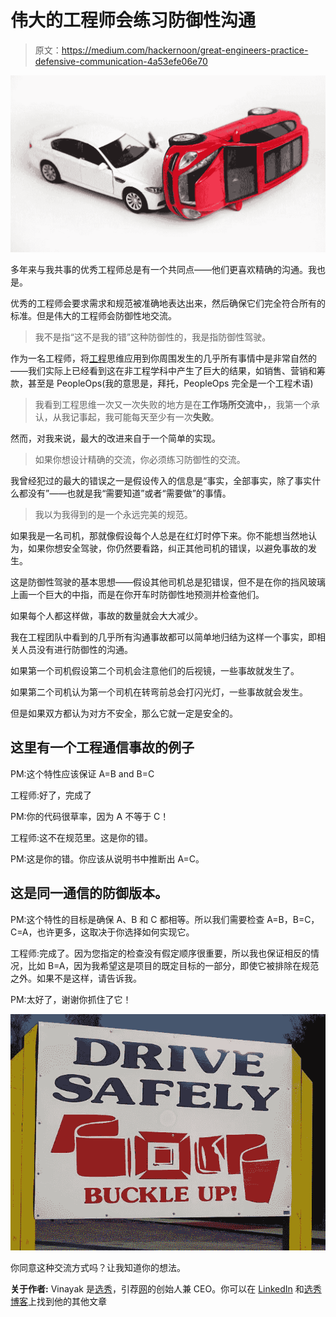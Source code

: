 # 伟大的工程师会练习防御性沟通

> 原文：<https://medium.com/hackernoon/great-engineers-practice-defensive-communication-4a53efe06e70>

![](img/b9c0b39620342360df19a15fdbdab404.png)

多年来与我共事的优秀工程师总是有一个共同点——他们更喜欢精确的沟通。我也是。

优秀的工程师会要求需求和规范被准确地表达出来，然后确保它们完全符合所有的标准。但是伟大的工程师会防御性地交流。

> 我不是指“这不是我的错”这种防御性的，我是指防御性驾驶。

作为一名工程师，将[工程](https://hackernoon.com/tagged/engineering)思维应用到你周围发生的几乎所有事情中是非常自然的——我们实际上已经看到这在非工程学科中产生了巨大的结果，如销售、营销和筹款，甚至是 PeopleOps(我的意思是，拜托，PeopleOps 完全是一个工程术语)

> 我看到工程思维一次又一次失败的地方是在**工作场所交流中，**，我第一个承认，从我记事起，我可能每天至少有一次**失败**。

然而，对我来说，最大的改进来自于一个简单的实现。

> 如果你想设计精确的交流，你必须练习防御性的交流。

我曾经犯过的最大的错误之一是假设传入的信息是“事实，全部事实，除了事实什么都没有”——也就是我“需要知道”或者“需要做”的事情。

> 我以为我得到的是一个永远完美的规范。

如果我是一名司机，那就像假设每个人总是在红灯时停下来。你不能想当然地认为，如果你想安全驾驶，你仍然要看路，纠正其他司机的错误，以避免事故的发生。

这是防御性驾驶的基本思想——假设其他司机总是犯错误，但不是在你的挡风玻璃上画一个巨大的中指，而是在你开车时防御性地预测并检查他们。

如果每个人都这样做，事故的数量就会大大减少。

我在工程团队中看到的几乎所有沟通事故都可以简单地归结为这样一个事实，即相关人员没有进行防御性的沟通。

如果第一个司机假设第二个司机会注意他们的后视镜，一些事故就发生了。

如果第二个司机认为第一个司机在转弯前总会打闪光灯，一些事故就会发生。

但是如果双方都认为对方不安全，那么它就一定是安全的。

## 这里有一个工程通信事故的例子

PM:这个特性应该保证 A=B and B=C

工程师:好了，完成了

PM:你的代码很草率，因为 A 不等于 C！

工程师:这不在规范里。这是你的错。

PM:这是你的错。你应该从说明书中推断出 A=C。

## 这是同一通信的防御版本。

PM:这个特性的目标是确保 A、B 和 C 都相等。所以我们需要检查 A=B，B=C，C=A，也许更多，这取决于你选择如何实现它。

工程师:完成了。因为您指定的检查没有假定顺序很重要，所以我也保证相反的情况，比如 B=A，因为我希望这是项目的既定目标的一部分，即使它被排除在规范之外。如果不是这样，请告诉我。

PM:太好了，谢谢你抓住了它！

![](img/e4f114a6832d276a79e2f61b0b19d919.png)

你同意这种交流方式吗？让我知道你的想法。

**关于作者:** Vinayak 是[选秀](http://explore.drafted.us)，引荐[网](https://hackernoon.com/tagged/network)的创始人兼 CEO。你可以在 [LinkedIn](http://linkedin.com/in/vinayakranade) 和[选秀博客](http://blog.drafted.us)上找到他的其他文章